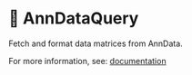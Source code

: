 # 🔎 AnnDataQuery

Fetch and format data matrices from AnnData.

For more information, see: [documentation](https://michael-vinyard.gitbook.io/anndataquery/)
